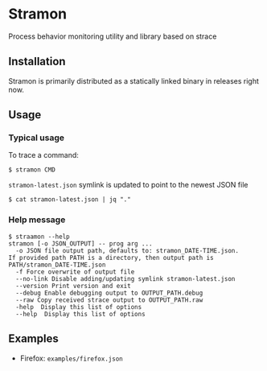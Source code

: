 # Stramon
Process behavior monitoring utility and library based on strace

## Installation

Stramon is primarily distributed as a statically linked binary
in releases right now.

## Usage

### Typical usage

To trace a command:
```
$ stramon CMD
```

`stramon-latest.json` symlink is updated to point
to the newest JSON file

```
$ cat stramon-latest.json | jq "."
```

### Help message

```
$ straamon --help
stramon [-o JSON_OUTPUT] -- prog arg ...
  -o JSON file output path, defaults to: stramon_DATE-TIME.json.
If provided path PATH is a directory, then output path is PATH/stramon_DATE-TIME.json
  -f Force overwrite of output file
  --no-link Disable adding/updating symlink stramon-latest.json
  --version Print version and exit
  --debug Enable debugging output to OUTPUT_PATH.debug
  --raw Copy received strace output to OUTPUT_PATH.raw
  -help  Display this list of options
  --help  Display this list of options
```

## Examples

- Firefox: `examples/firefox.json`
